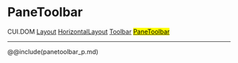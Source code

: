 # PaneToolbar
<span class="inheritance">CUI.DOM
<a href="#Documentation/elements/layout/layout">Layout</a>
<a href="#Documentation/elements/layout/horizontallayout">HorizontalLayout</a>
<a href="#Documentation/elements/toolbar">Toolbar</a>
<a href="#Documentation/elements/pane/panetoolbar"><mark>PaneToolbar</mark></a>
</span>
***

@@include(panetoolbar_p.md)